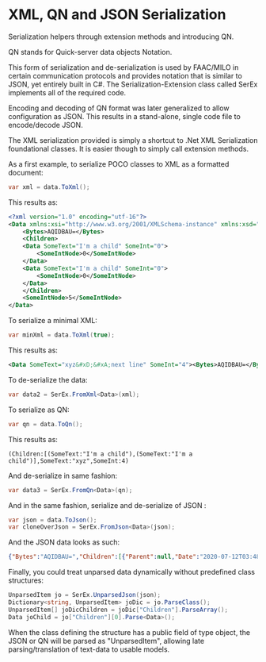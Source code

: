 # XML, QN and JSON Serialization

Serialization helpers through extension methods and introducing QN.

QN stands for Quick-server data objects Notation.

This form of serialization and de-serialization is used by FAAC/MILO in certain communication
protocols and provides notation that is similar to JSON, yet entirely built in C#. The Serialization-Extension class called SerEx implements
all of the required code.

Encoding and decoding of QN format was later generalized to allow configuration as JSON. This results in a stand-alone, single code file to encode/decode JSON. 

The XML serialization provided is simply a shortcut to .Net XML Serialization foundational classes. It is easier though to simply call extension methods.

As a first example, to serialize POCO classes to XML as a formatted document:

```csharp
var xml = data.ToXml();
```

This results as:

```xml
<?xml version="1.0" encoding="utf-16"?>
<Data xmlns:xsi="http://www.w3.org/2001/XMLSchema-instance" xmlns:xsd="http://www.w3.org/2001/XMLSchema" SomeText="xyz&#xD;&#xA;next line" SomeInt="4">
    <Bytes>AQIDBAU=</Bytes>
    <Children>
    <Data SomeText="I'm a child" SomeInt="0">
        <SomeIntNode>0</SomeIntNode>
    </Data>
    <Data SomeText="I'm a child" SomeInt="0">
        <SomeIntNode>0</SomeIntNode>
    </Data>
    </Children>
    <SomeIntNode>5</SomeIntNode>
</Data>
```

To serialize a minimal XML:

```csharp
var minXml = data.ToXml(true);
```

This results as:

```xml
<Data SomeText="xyz&#xD;&#xA;next line" SomeInt="4"><Bytes>AQIDBAU=</Bytes><Children><Data SomeText="I'm a child" SomeInt="0"><SomeIntNode>0</SomeIntNode></Data><Data SomeText="I'm a child" SomeInt="0"><SomeIntNode>0</SomeIntNode></Data></Children><SomeIntNode>5</SomeIntNode></Data>
```

To de-serialize the data:

```csharp
var data2 = SerEx.FromXml<Data>(xml);
```

To serialize as QN:

```csharp
var qn = data.ToQn();
```

This results as:

```text
(Children:[(SomeText:"I'm a child"),(SomeText:"I'm a child")],SomeText:"xyz",SomeInt:4)
```

And de-serialize in same fashion:

```csharp
var data3 = SerEx.FromQn<Data>(qn);
```

And in the same fashion, serialize and de-serialize of JSON :
```csharp
var json = data.ToJson();
var cloneOverJson = SerEx.FromJson<Data>(json);
```

And the JSON data looks as such:
```json
{"Bytes":"AQIDBAU=","Children":[{"Parent":null,"Date":"2020-07-12T03:48:36.976Z","En":"Val1","SomeText":"I'm a child"},{"Date":"2020-07-12T03:48:36.976Z","En":"Val1","SomeText":"I'm a child"}],"Date":"2020-07-12T03:48:36.933Z","En":"Val1","SomeText":"xyz\r\nnext line","SomeInt":4,"SomeTextNode":"node value & with special characters \r\n>>\t great!\"yay!\"","SomeIntNode":5}
```

Finally, you could treat unparsed data dynamically without predefined class structures:
```csharp
UnparsedItem jo = SerEx.UnparsedJson(json);
Dictionary<string, UnparsedItem> joDic = jo.ParseClass();
UnparsedItem[] joDicChildren = joDic["Children"].ParseArray();
Data joChild = jo["Children"][0].Parse<Data>();
```
When the class defining the structure has a public field of type object, the JSON or QN will be parsed as "UnparsedItem", allowing late parsing/translation of text-data to usable models.